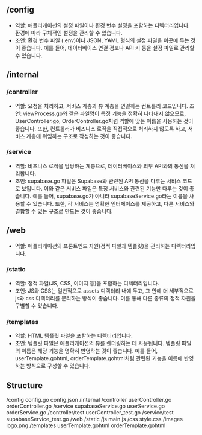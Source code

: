 ## /config
* 역할: 애플리케이션의 설정 파일이나 환경 변수 설정을 포함하는 디렉터리입니다. 환경에 따라 구체적인 설정을 관리할 수 있습니다.
* 조언: 환경 변수 파일 (.env)이나 JSON, YAML 형식의 설정 파일을 이곳에 두는 것이 좋습니다. 예를 들어, 데이터베이스 연결 정보나 API 키 등을 설정 파일로 관리할 수 있습니다.

## /internal
### /controller
* 역할: 요청을 처리하고, 서비스 계층과 뷰 계층을 연결하는 컨트롤러 코드입니다.
조언: viewProcess.go와 같은 파일명이 특정 기능을 정확히 나타내지 않으므로, UserController.go, OrderController.go처럼 역할에 맞는 이름을 사용하는 것이 좋습니다. 또한, 컨트롤러가 비즈니스 로직을 직접적으로 처리하지 않도록 하고, 서비스 계층에 위임하는 구조로 작성하는 것이 좋습니다.

### /service
* 역할: 비즈니스 로직을 담당하는 계층으로, 데이터베이스와 외부 API와의 통신을 처리합니다.
* 조언: supabase.go 파일은 Supabase와 관련된 API 통신을 다루는 서비스 코드로 보입니다. 이와 같은 서비스 파일은 특정 서비스와 관련된 기능만 다루는 것이 좋습니다. 예를 들어, supabase.go가 아니라 supabaseService.go라는 이름을 사용할 수 있습니다. 또한, 각 서비스는 명확한 인터페이스를 제공하고, 다른 서비스와 결합할 수 있는 구조로 만드는 것이 좋습니다.

## /web
* 역할: 애플리케이션의 프론트엔드 자원(정적 파일과 템플릿)을 관리하는 디렉터리입니다.

### /static
* 역할: 정적 파일(JS, CSS, 이미지 등)을 포함하는 디렉터리입니다.
* 조언: JS와 CSS는 일반적으로 assets 디렉터리 내에 두고, 그 안에 더 세부적으로 js와 css 디렉터리를 분리하는 방식이 좋습니다. 이를 통해 다른 종류의 정적 자원을 구별할 수 있습니다.

### /templates
* 역할: HTML 템플릿 파일을 포함하는 디렉터리입니다.
* 조언: 템플릿 파일은 애플리케이션의 뷰를 렌더링하는 데 사용됩니다. 템플릿 파일의 이름은 해당 기능을 명확히 반영하는 것이 좋습니다. 예를 들어, userTemplate.gohtml, orderTemplate.gohtml처럼 관련된 기능을 이름에 반영하는 방식으로 구성할 수 있습니다.

## Structure
/config
  config.go
  config.json
/internal
  /controller
    userController.go
    orderController.go
  /service
    supabaseService.go
    userService.go
    orderService.go
  /controller/test
    userController_test.go
  /service/test
    supabaseService_test.go
/web
  /static
    /js
      main.js
    /css
      style.css
    /images
      logo.png
  /templates
    userTemplate.gohtml
    orderTemplate.gohtml
